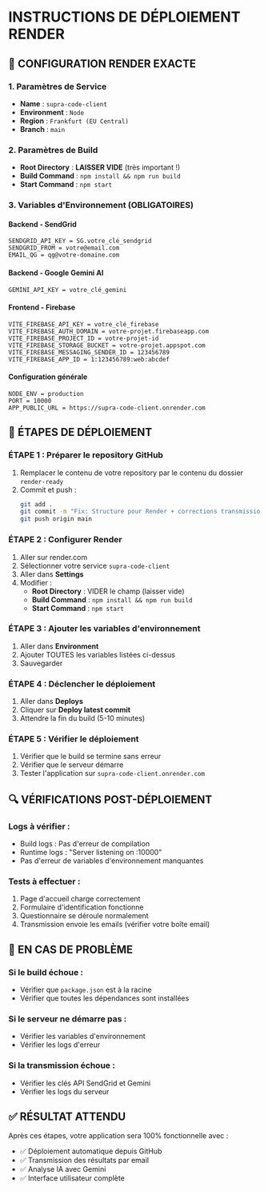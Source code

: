 # INSTRUCTIONS DE DÉPLOIEMENT RENDER

## 🎯 CONFIGURATION RENDER EXACTE

### **1. Paramètres de Service**
- **Name** : `supra-code-client`
- **Environment** : `Node`
- **Region** : `Frankfurt (EU Central)`
- **Branch** : `main`

### **2. Paramètres de Build**
- **Root Directory** : **LAISSER VIDE** (très important !)
- **Build Command** : `npm install && npm run build`
- **Start Command** : `npm start`

### **3. Variables d'Environnement (OBLIGATOIRES)**

#### Backend - SendGrid
```
SENDGRID_API_KEY = SG.votre_clé_sendgrid
SENDGRID_FROM = votre@email.com
EMAIL_QG = qg@votre-domaine.com
```

#### Backend - Google Gemini AI
```
GEMINI_API_KEY = votre_clé_gemini
```

#### Frontend - Firebase
```
VITE_FIREBASE_API_KEY = votre_clé_firebase
VITE_FIREBASE_AUTH_DOMAIN = votre-projet.firebaseapp.com
VITE_FIREBASE_PROJECT_ID = votre-projet-id
VITE_FIREBASE_STORAGE_BUCKET = votre-projet.appspot.com
VITE_FIREBASE_MESSAGING_SENDER_ID = 123456789
VITE_FIREBASE_APP_ID = 1:123456789:web:abcdef
```

#### Configuration générale
```
NODE_ENV = production
PORT = 10000
APP_PUBLIC_URL = https://supra-code-client.onrender.com
```

## 🚀 ÉTAPES DE DÉPLOIEMENT

### **ÉTAPE 1 : Préparer le repository GitHub**
1. Remplacer le contenu de votre repository par le contenu du dossier `render-ready`
2. Commit et push :
   ```bash
   git add .
   git commit -m "Fix: Structure pour Render + corrections transmission"
   git push origin main
   ```

### **ÉTAPE 2 : Configurer Render**
1. Aller sur render.com
2. Sélectionner votre service `supra-code-client`
3. Aller dans **Settings**
4. Modifier :
   - **Root Directory** : VIDER le champ (laisser vide)
   - **Build Command** : `npm install && npm run build`
   - **Start Command** : `npm start`

### **ÉTAPE 3 : Ajouter les variables d'environnement**
1. Aller dans **Environment**
2. Ajouter TOUTES les variables listées ci-dessus
3. Sauvegarder

### **ÉTAPE 4 : Déclencher le déploiement**
1. Aller dans **Deploys**
2. Cliquer sur **Deploy latest commit**
3. Attendre la fin du build (5-10 minutes)

### **ÉTAPE 5 : Vérifier le déploiement**
1. Vérifier que le build se termine sans erreur
2. Vérifier que le serveur démarre
3. Tester l'application sur `supra-code-client.onrender.com`

## 🔍 VÉRIFICATIONS POST-DÉPLOIEMENT

### **Logs à vérifier :**
- Build logs : Pas d'erreur de compilation
- Runtime logs : "Server listening on :10000"
- Pas d'erreur de variables d'environnement manquantes

### **Tests à effectuer :**
1. Page d'accueil charge correctement
2. Formulaire d'identification fonctionne
3. Questionnaire se déroule normalement
4. Transmission envoie les emails (vérifier votre boîte email)

## 🚨 EN CAS DE PROBLÈME

### **Si le build échoue :**
- Vérifier que `package.json` est à la racine
- Vérifier que toutes les dépendances sont installées

### **Si le serveur ne démarre pas :**
- Vérifier les variables d'environnement
- Vérifier les logs d'erreur

### **Si la transmission échoue :**
- Vérifier les clés API SendGrid et Gemini
- Vérifier les logs du serveur

## ✅ RÉSULTAT ATTENDU

Après ces étapes, votre application sera 100% fonctionnelle avec :
- ✅ Déploiement automatique depuis GitHub
- ✅ Transmission des résultats par email
- ✅ Analyse IA avec Gemini
- ✅ Interface utilisateur complète

